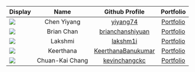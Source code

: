
| Display                                             |      Name       |                       Github Profile                        |                  Portfolio                   |
|-----------------------------------------------------|:---------------:|:-----------------------------------------------------------:|:--------------------------------------------:|
| ![](https://via.placeholder.com/100.png?text=Photo) |   Chen Yiyang   |           [yiyang74](https://github.com/yiyang74)           |      [Portfolio](docs/team/yiyang74.md)      |
| ![](https://via.placeholder.com/100.png?text=Photo) |   Brian Chan    |   [brianchanshiyuan](https://github.com/brianchanshiyuan)   |  [Portfolio](docs/team/brianchanshiyuan.md)  |
| ![](https://via.placeholder.com/100.png?text=Photo) |     Lakshmi     |           [lakshm1i](https://github.com/lakshm1i)           |      [Portfolio](docs/team/lakshm1i.md)      |
| ![](https://via.placeholder.com/100.png?text=Photo) |    Keerthana    | [KeerthanaBanukumar](https://github.com/KeerthanaBanukumar) | [Portfolio](docs/team/KeerthanaBanukumar.md) |
| ![](https://via.placeholder.com/100.png?text=Photo) | Chuan-Kai Chang |      [kevinchangckc](https://github.com/kevinchangckc)      |   [Portfolio](docs/team/kevinchangckc.md)    |


